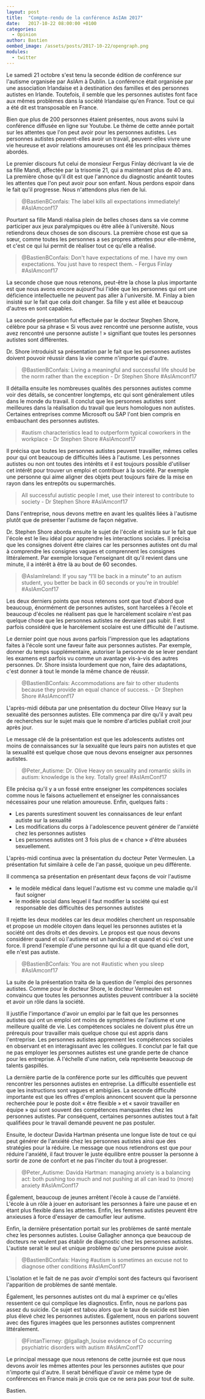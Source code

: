 ```yaml
---
layout: post
title:  "Compte-rendu de la conférence AsIAm 2017"
date:   2017-10-22 08:00:00 +0100
categories: 
  - Opinion
author: Bastien
oembed_image: /assets/posts/2017-10-22/opengraph.png
modules:
  - twitter
---
```


Le samedi 21 octobre s'est tenu la seconde édition de conférence sur l'autisme organisée par AsIAm à Dublin.
La conférence était organisée par une association Irlandaise et à destination des familles et des personnes autistes en Irlande. Toutefois, il semble que les personnes autistes
font face aux mêmes problèmes dans la société Irlandaise qu'en France. Tout ce qui a été dit est transposable en France.

<!--
Il nous semble donc intéressant de se renseigner sur la façon 
dont ils 
s'y prennent 
pour faire changer les 
mentalités. Nous pouvons facilement importer leurs méthodes et les réutiliser en France.
-->

Bien que plus de  200 personnes étaient présentes, nous avons suivi la conférence diffusée en ligne sur Youtube.
Le thème de cette année portait sur les attentes que l'on peut avoir pour les personnes autistes. Les personnes autistes peuvent-elles
avoir un travail, peuvent-elles vivre une vie heureuse et avoir relations amoureuses ont été les principaux thèmes abordés.

Le premier discours fut celui de monsieur Fergus Finlay décrivant la vie de sa fille Mandi, affectée par la trisomie 21, qui a maintenant plus de 40 ans.
La première chose qu'il dit est que l'annonce du  diagnostic anéantit toutes les attentes que l'on peut avoir pour son enfant. Nous perdons espoir 
dans le fait qu'il progresse. Nous n'attendons plus rien de lui.

<div class="center">
<amp-twitter width="604" height="183" data-tweetid="921661034125021184"><blockquote placeholder>
@BastienBConfais: The label kills all expectations immediately! #AsIAmconf17
</blockquote></amp-twitter>
</div>

Pourtant sa fille Mandi réalisa plein de belles choses dans sa vie comme participer aux jeux paralympiques ou être allée à l'université.
Nous retiendrons deux choses de son discours. La première chose est que sa sœur, comme toutes les personnes a ses propres attentes pour elle-même, et c'est ce qui lui permit 
de 
réaliser tout ce qu'elle a réalisé.

<div class="center">
<amp-twitter width="604" height="183" data-tweetid="921664009291681792"><blockquote placeholder>
@BastienBConfais: Don't have expectations of me. I have my own expectations. You just have to respect them. - Fergus Finlay #AsIAmconf17
</blockquote></amp-twitter>
</div>

La seconde chose que nous retenons, peut-être la chose la plus importante est que nous avons encore aujourd'hui l'idée que les personnes qui ont une déficience intellectuelle
ne peuvent pas aller à l'université. M. Finlay a bien insisté sur le fait que cela doit changer. Sa fille y est allée et beaucoup d'autres en sont capables.



La seconde présentation fut effectuée par le docteur Stephen Shore, célèbre pour sa phrase «&nbsp;Si vous avez rencontré une personne autiste, vous avez rencontré une personne 
autiste&nbsp;!&nbsp;» signifiant que toutes les personnes autistes sont différentes.

Dr. Shore introduisit sa présentation par le fait que les personnes autistes doivent pouvoir réussir dans la vie comme n'importe qui d'autre.

<div class="center">
<amp-twitter width="604" height="183" data-tweetid="921678542072680448"><blockquote placeholder>
@BastienBConfais: Living a meaningful and successful life should be the norm rather than the exception - Dr Stephen Shore #AsIAmconf17
</blockquote></amp-twitter>
</div>

Il détailla ensuite les nombreuses qualités des personnes autistes comme voir des détails, se concentrer longtemps, etc qui sont généralement utiles dans le monde du 
travail.
Il conclut que les personnes autistes sont meilleures dans la réalisation du travail que leurs homologues non autistes. Certaines entreprises comme Microsoft ou SAP l'ont bien 
compris en embauchant des personnes autistes.

<div class="center"> <amp-twitter width="604" height="183" data-tweetid="921683661350678528"><blockquote placeholder>
#autism characteristics lead to outperform typical coworkers in the workplace - Dr Stephen Shore #AsIAmconf17
</blockquote></amp-twitter>
</div>

Il précisa que toutes les personnes autistes peuvent travailler, mêmes celles pour qui ont beaucoup de difficultés liées à l'autisme. Les personnes autistes ou non ont toutes des 
intérêts et il est toujours possible d'utiliser cet intérêt pour trouver un emploi et contribuer à la société. Par exemple une personne qui aime aligner des objets peut toujours faire 
de la mise en rayon dans les entrepôts ou supermarchés.

<div class="center">
<amp-twitter width="604" height="183" data-tweetid="921684020282449921"><blockquote placeholder>
All successful autistic people I met, use their interest to contribute to society - Dr Stephen Shore #AsIAmconf17
</blockquote></amp-twitter>
</div>

Dans l'entreprise, nous devons mettre en avant les qualités liées à l'autisme plutôt que de présenter l'autisme de façon négative.

Dr. Stephen Shore aborda ensuite le sujet de l'école et insista sur le fait que l'école est le lieu idéal pour apprendre les interactions sociales.
Il précisa que les consignes doivent être claires car les personnes autistes ont du mal à comprendre les consignes vagues et comprennent les consignes littéralement. Par exemple 
lorsque l'enseignant dit qu'il revient dans une minute, il a intérêt à être là au bout de 60 secondes.

<div class="center">
<amp-twitter width="604" height="595" data-tweetid="921694757889376256"><blockquote placeholder>
@AsIamIreland: If you say “I’ll be back in a minute” to an autism student, you better be back in 60 seconds or you’re in trouble! #AsIAmConf17
</blockquote></amp-twitter>
</div>

Les deux derniers points que nous retenons sont que tout d'abord que beaucoup, énormément de personnes autistes, sont harcelées à l'école
et beaucoup d'écoles ne réalisent pas que le harcèlement scolaire n'est pas quelque chose que les personnes autistes ne devraient pas subir. Il est parfois considéré que le harcèlement 
scolaire est une difficulté de l'autisme.

Le dernier point que nous avons parfois l'impression que les adaptations faites à l'école sont une faveur faite aux personnes autistes. Par exemple, donner du temps supplémentaire,
autoriser la personne de se lever pendant les examens est parfois vu comme un avantage vis-à-vis des autres personnes.
Dr. Shore insista lourdement que non, faire des adaptations, c'est donner à tout le monde la même chance de réussir.

<div class="center">
<amp-twitter width="604" height="183" data-tweetid="921692081122435072"><blockquote placeholder>
@BastienBConfais: Accommodations are fair to other students because they provide an equal chance of success. - Dr Stephen Shore #AsIAmconf17
</blockquote></amp-twitter> </div>


L'après-midi débuta par une présentation du docteur Olive Heavy sur la sexualité des personnes autistes.
Elle commença par dire qu'il y avait peu de recherches sur le sujet mais que le nombre d'articles publiait croit jour après jour.

Le message clé de la présentation est que les adolescents autistes ont moins de connaissances sur la sexualité que leurs pairs non autistes et que la sexualité est quelque chose que 
nous devons enseigner aux personnes autistes.

<div class="center">
<amp-twitter width="604" height="573" data-tweetid="921719358547746816"><blockquote placeholder>
@Peter_Autisme: Dr. Olive Heavy on sexuality and romantic skills in autism: knowledge is the key. Totally gree! #AsIAmConf17
</blockquote></amp-twitter> </div>

Elle précisa qu'il y a un fossé entre enseigner les compétences sociales comme nous le faisons actuellement et enseigner les connaissances nécessaires pour une relation amoureuse.
Enfin, quelques faits&nbsp;:

  - Les parents surestiment souvent les connaissances de leur enfant autiste sur la sexualité
  - Les modifications du corps à l'adolescence peuvent générer de l'anxiété chez les personnes autistes
  - Les personnes autistes ont 3 fois plus de «&nbsp;chance&nbsp;» d'être abusées sexuellement.


L'après-midi continua avec la présentation du docteur Peter Vermeulen. La présentation fut similaire à celle de l'an passé, quoique un peu différente.

Il commença sa présentation en présentant deux façons de voir l'autisme&nbsp;

  - le modèle médical dans lequel l'autisme est vu comme une maladie qu'il faut soigner
  - le modèle social dans lequel il faut modifier la société qui est responsable des difficultés des personnes autistes

Il rejette les deux modèles car les deux modèles cherchent un responsable et propose un modèle citoyen dans lequel les personnes autistes et la société ont des droits et des devoirs.
Le propos est que nous devons considérer quand et où l'autisme est un handicap et quand et où c'est une force.
Il prend l'exemple d'une personne qui lui a dit que quand elle dort, elle n'est pas autiste.

<div class="center">
<amp-twitter width="604" height="183" data-tweetid="921739788478230528"><blockquote placeholder>
@BastienBConfais: You are not #autistic when you sleep  #AsIAmconf17
</blockquote></amp-twitter> </div>

La suite de la présentation traita de la question de l'emploi des personnes autistes. Comme pour le docteur Shore, le docteur Vermeulen est convaincu que toutes les personnes autistes 
peuvent contribuer à la société et avoir un rôle dans la société.

Il justifie l'importance d'avoir un emploi par le fait que les personnes autistes qui ont un emploi ont moins de symptômes de l'autisme et une meilleure qualité de vie.
Les compétences sociales ne doivent plus être un prérequis pour travailler mais quelque chose qui est appris dans l'entreprise. Les personnes autistes apprennent les compétences 
sociales en observant et en interagissant avec les collègues.
Il conclut par le fait que ne pas employer les personnes autistes est une grande perte de chance pour les entreprise. À l'échelle d'une nation, cela représente beaucoup de talents 
gaspillés.

La dernière partie de la conférence porte sur les difficultés que peuvent rencontrer les personnes autistes en entreprise. La difficulté essentielle est que les instructions sont vagues 
et ambigües.
La seconde difficulté importante est que les offres d'emplois annoncent souvent que la personne recherchée pour le poste doit «&nbsp;être flexible&nbsp;» et «&nbsp;savoir travailler en 
équipe&nbsp;» qui sont souvent des compétences manquantes chez les personnes autistes.
Par conséquent, certaines personnes autistes tout à fait qualifiées pour le travail demandé peuvent ne pas postuler.


Ensuite, 
le docteur Davida Hartman présenta une longue liste de tout ce qui peut générer de l'anxiété chez les personnes autistes ainsi que des stratégies pour la réduire.
Le message que nous retiendrons est que pour réduire l'anxiété, il faut trouver le juste équilibre entre pousser la personne à sortir de zone de confort et ne pas l'inciter du tout à 
progresser.

<div class="center">
<amp-twitter width="604" height="501" data-tweetid="921757057208012802"><blockquote placeholder>
@Peter_Autisme: Davida Hartman: managing anxiety is a balancing act: both pushing too much and not pushing at all can lead to (more) anxiety #AsIAmConf17
</blockquote></amp-twitter> </div>

Également, beaucoup de jeunes arrêtent l'école à cause de l'anxiété. L'école à un rôle à jouer en autorisant les personnes à faire une pause et en étant plus flexible dans les attentes.
Enfin, les femmes autistes peuvent être anxieuses à force d'essayer de camoufler leur autisme.

Enfin, la dernière présentation portait sur les problèmes de santé mentale chez les personnes autistes.
Louise Gallagher annonça que  beaucoup de docteurs ne veulent pas établir de diagnostic
chez les personnes autistes. L'autiste serait le seul et unique problème qu'une personne puisse avoir.

<div class="center">
<amp-twitter width="604" height="183" data-tweetid="921761096041730048"><blockquote placeholder>
@BastienBConfais: Having #autism is sometimes an excuse not to diagnose other conditions #AsIAmConf17
</blockquote></amp-twitter> </div>

L'isolation et le fait de ne pas avoir d'emploi sont des facteurs qui favorisent l'apparition de problèmes de santé mentale.

Également, les personnes autistes ont du mal à exprimer ce qu'elles ressentent ce qui complique les diagnostics.
Enfin, nous ne parlons pas assez du suicide. Ce sujet est tabou alors que le taux de suicide est bien plus élevé chez les personnes autistes. Également, nous en parlons souvent avec des 
figures imagées que les personnes autistes comprennent littéralement.

<div class="center">
<amp-twitter width="604" height="865" data-tweetid="921761858998194176"><blockquote placeholder>
@FintanTierney: @lgallagh_louise evidence of Co occurring psychiatric disorders with autism #AsIAmConf17
</blockquote></amp-twitter> </div>


Le principal message que nous retenons de cette journée est que nous devons avoir les mêmes attentes pour les personnes autistes que pour n'importe qui d'autre.
Il serait bénéfique d'avoir ce même type de conférences en France mais je crois que ce ne sera pas pour tout de suite.

Bastien.
